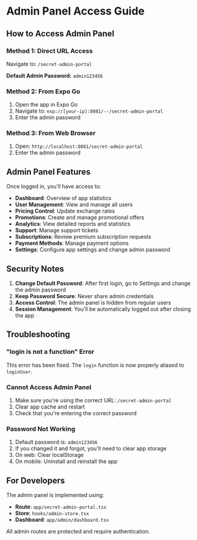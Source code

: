 # Admin Panel Access Guide

## How to Access Admin Panel

### Method 1: Direct URL Access
Navigate to: `/secret-admin-portal`

**Default Admin Password:** `admin123456`

### Method 2: From Expo Go
1. Open the app in Expo Go
2. Navigate to: `exp://[your-ip]:8081/--/secret-admin-portal`
3. Enter the admin password

### Method 3: From Web Browser
1. Open: `http://localhost:8081/secret-admin-portal`
2. Enter the admin password

## Admin Panel Features

Once logged in, you'll have access to:

- **Dashboard**: Overview of app statistics
- **User Management**: View and manage all users
- **Pricing Control**: Update exchange rates
- **Promotions**: Create and manage promotional offers
- **Analytics**: View detailed reports and statistics
- **Support**: Manage support tickets
- **Subscriptions**: Review premium subscription requests
- **Payment Methods**: Manage payment options
- **Settings**: Configure app settings and change admin password

## Security Notes

1. **Change Default Password**: After first login, go to Settings and change the admin password
2. **Keep Password Secure**: Never share admin credentials
3. **Access Control**: The admin panel is hidden from regular users
4. **Session Management**: You'll be automatically logged out after closing the app

## Troubleshooting

### "login is not a function" Error
This error has been fixed. The `login` function is now properly aliased to `loginUser`.

### Cannot Access Admin Panel
1. Make sure you're using the correct URL: `/secret-admin-portal`
2. Clear app cache and restart
3. Check that you're entering the correct password

### Password Not Working
1. Default password is: `admin123456`
2. If you changed it and forgot, you'll need to clear app storage
3. On web: Clear localStorage
4. On mobile: Uninstall and reinstall the app

## For Developers

The admin panel is implemented using:
- **Route**: `app/secret-admin-portal.tsx`
- **Store**: `hooks/admin-store.tsx`
- **Dashboard**: `app/admin/dashboard.tsx`

All admin routes are protected and require authentication.
